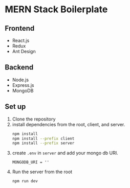 # MERN Stack Boilerplate

## Frontend
- React.js
- Redux
- Ant Design

## Backend
- Node.js
- Express.js
- MongoDB

## Set up

1. Clone the repository
2. install dependencies from the root, client, and server.
    ```sh
    npm install
    npm install --prefix client
    npm install --prefix server
    ```
3. create `.env` in `server` and add your mongo db URI.
    ```env
    MONGODB_URI = ''
    ```
4. Run the server from the root
    ```sh
    npm run dev
    ```